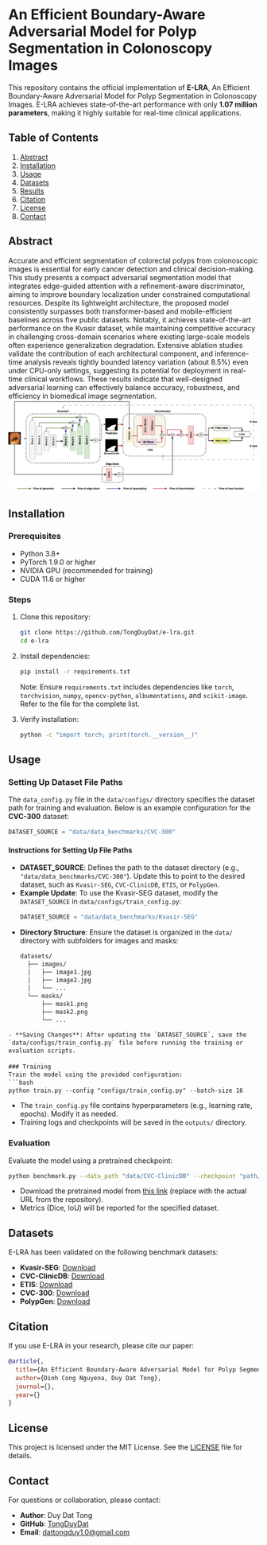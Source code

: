 # An Efficient Boundary-Aware Adversarial Model for Polyp Segmentation in Colonoscopy Images

This repository contains the official implementation of **E-LRA**, An Efficient Boundary-Aware Adversarial Model for Polyp Segmentation in Colonoscopy Images. E-LRA achieves state-of-the-art performance with only **1.07 million parameters**, making it highly suitable for real-time clinical applications.

## Table of Contents
1. [Abstract](#abstract)
2. [Installation](#installation)
3. [Usage](#usage)
4. [Datasets](#datasets)
5. [Results](#results)
6. [Citation](#citation)
7. [License](#license)
8. [Contact](#contact)

## Abstract
Accurate and efficient segmentation of colorectal polyps from colonoscopic images is essential for early cancer detection and clinical decision-making. This study presents a compact adversarial segmentation model that integrates edge-guided attention with a refinement-aware discriminator, aiming to improve boundary localization under constrained computational resources. Despite its lightweight architecture, the proposed model consistently surpasses both transformer-based and mobile-efficient baselines across five public datasets. Notably, it achieves state-of-the-art performance on the Kvasir dataset, while maintaining competitive accuracy in challenging cross-domain scenarios where existing large-scale models often experience generalization degradation. Extensive ablation studies validate the contribution of each architectural component, and inference-time analysis reveals tightly bounded latency variation (about 8.5\%) even under CPU-only settings, suggesting its potential for deployment in real-time clinical workflows. These results indicate that well-designed adversarial learning can effectively balance accuracy, robustness, and efficiency in biomedical image segmentation.
![image](sources/model.jpg)
## Installation
### Prerequisites
- Python 3.8+
- PyTorch 1.9.0 or higher
- NVIDIA GPU (recommended for training)
- CUDA 11.6 or higher

### Steps
1. Clone this repository:
   ```bash
   git clone https://github.com/TongDuyDat/e-lra.git
   cd e-lra
   ```
2. Install dependencies:
   ```bash
   pip install -r requirements.txt
   ```
   Note: Ensure `requirements.txt` includes dependencies like `torch`, `torchvision`, `numpy`, `opencv-python`, `albumentations`, and `scikit-image`. Refer to the file for the complete list.

3. Verify installation:
   ```bash
   python -c "import torch; print(torch.__version__)"
   ```

## Usage
### Setting Up Dataset File Paths
The `data_config.py` file in the `data/configs/` directory specifies the dataset path for training and evaluation. Below is an example configuration for the **CVC-300** dataset:

```python
DATASET_SOURCE = "data/data_benchmarks/CVC-300"
```

#### Instructions for Setting Up File Paths
- **DATASET_SOURCE**: Defines the path to the dataset directory (e.g., `"data/data_benchmarks/CVC-300"`). Update this to point to the desired dataset, such as `Kvasir-SEG`, `CVC-ClinicDB`, `ETIS`, or `PolypGen`.
- **Example Update**: To use the Kvasir-SEG dataset, modify the `DATASET_SOURCE` in `data/configs/train_config.py`:
  ```python
  DATASET_SOURCE = "data/data_benchmarks/Kvasir-SEG"
  ```
- **Directory Structure**: Ensure the dataset is organized in the `data/` directory with subfolders for images and masks:
  ```
  datasets/
    ├── images/
    │   ├── image1.jpg
    │   ├── image2.jpg
    │   └── ...
    └── masks/
        ├── mask1.png
        ├── mask2.png
        └── ...
```
- **Saving Changes**: After updating the `DATASET_SOURCE`, save the `data/configs/train_config.py` file before running the training or evaluation scripts.

### Training
Train the model using the provided configuration:
```bash
python train.py --config "configs/train_config.py" --batch-size 16
```
- The `train_config.py` file contains hyperparameters (e.g., learning rate, epochs). Modify it as needed.
- Training logs and checkpoints will be saved in the `outputs/` directory.

### Evaluation
Evaluate the model using a pretrained checkpoint:
```bash
python benchmark.py --data_path "data/CVC-ClinicDB" --checkpoint "path/to/pretrained_model.pth"
```
- Download the pretrained model from [this link](https://example.com/pretrained_model) (replace with the actual URL from the repository).
- Metrics (Dice, IoU) will be reported for the specified dataset.

## Datasets
E-LRA has been validated on the following benchmark datasets:
- **Kvasir-SEG**: [Download](https://datasets.simula.no/kvasir-seg/)
- **CVC-ClinicDB**: [Download](https://polyp.grand-challenge.org/CVCClinicDB/)
- **ETIS**: [Download](https://polyp.grand-challenge.org/ETISLarib/)
- **CVC-300**: [Download](http://pages.cvc.uab.es/CVC-Colon/)
- **PolypGen**: [Download](https://drive.google.com/drive/folders/16uL9n84SrMt7IiQFzTUQNaJ9TbHJ8DhW)

## Citation
If you use E-LRA in your research, please cite our paper:
```bibtex
@article{,
  title={An Efficient Boundary-Aware Adversarial Model for Polyp Segmentation in Colonoscopy Images},
  author={Dinh Cong Nguyena, Duy Dat Tong},
  journal={},
  year={}
}
```

## License
This project is licensed under the MIT License. See the [LICENSE](LICENSE) file for details.

## Contact
For questions or collaboration, please contact:
- **Author**: Duy Dat Tong
- **GitHub**: [TongDuyDat](https://github.com/TongDuyDat)
- **Email**: dattongduy1.0@gmail.com